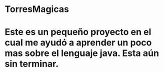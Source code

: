 # TorresMagicas
# Este es un pequeño proyecto en el cual me ayudó a aprender un poco mas sobre el lenguaje java. Esta aún sin terminar.
